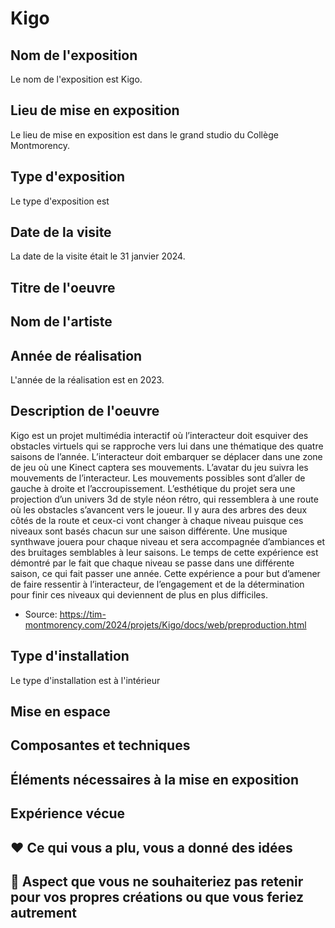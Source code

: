 # Kigo


## Nom de l'exposition
Le nom de l'exposition est Kigo.

## Lieu de mise en exposition
Le lieu de mise en exposition est dans le grand studio du Collège Montmorency.

## Type d'exposition
Le type d'exposition est 

## Date de la visite
La date de la visite était le 31 janvier 2024. 

## Titre de l'oeuvre



## Nom de l'artiste



## Année de réalisation 
L'année de la réalisation est en 2023.


## Description de l'oeuvre
Kigo est un projet multimédia interactif où l’interacteur doit esquiver des obstacles virtuels qui se rapproche vers lui dans une thématique des quatre saisons de l’année. L’interacteur doit embarquer se déplacer dans une zone de jeu où une Kinect captera ses mouvements. L’avatar du jeu suivra les mouvements de l’interacteur. Les mouvements possibles sont d’aller de gauche à droite et l’accroupissement. L’esthétique du projet sera une projection d’un univers 3d de style néon rétro, qui ressemblera à une route où les obstacles s’avancent vers le joueur. Il y aura des arbres des deux côtés de la route et ceux-ci vont changer à chaque niveau puisque ces niveaux sont basés chacun sur une saison différente. Une musique synthwave jouera pour chaque niveau et sera accompagnée d’ambiances et des bruitages semblables à leur saisons. Le temps de cette expérience est démontré par le fait que chaque niveau se passe dans une différente saison, ce qui fait passer une année. Cette expérience a pour but d’amener de faire ressentir à l’interacteur, de l’engagement et de la détermination pour finir ces niveaux qui deviennent de plus en plus difficiles.

- Source: https://tim-montmorency.com/2024/projets/Kigo/docs/web/preproduction.html

## Type d'installation 
Le type d'installation est à l'intérieur

## Mise en espace

## Composantes et techniques

## Éléments nécessaires à la mise en exposition

## Expérience vécue

## ❤️ Ce qui vous a plu, vous a donné des idées

## 🤔 Aspect que vous ne souhaiteriez pas retenir pour vos propres créations ou que vous feriez autrement



